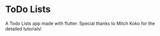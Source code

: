 # ToDo Lists
A Todo Lists app made with flutter. Special thanks to Mitch Koko for the detailed tutorials!
